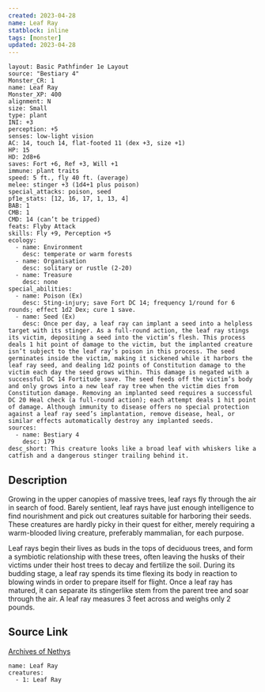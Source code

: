 ```yaml
---
created: 2023-04-28
name: Leaf Ray
statblock: inline
tags: [monster]
updated: 2023-04-28
---
```

```statblock
layout: Basic Pathfinder 1e Layout
source: "Bestiary 4"
Monster_CR: 1
name: Leaf Ray
Monster_XP: 400
alignment: N
size: Small
type: plant
INI: +3
perception: +5
senses: low-light vision
AC: 14, touch 14, flat-footed 11 (dex +3, size +1)
HP: 15
HD: 2d8+6
saves: Fort +6, Ref +3, Will +1
immune: plant traits
speed: 5 ft., fly 40 ft. (average)
melee: stinger +3 (1d4+1 plus poison)
special_attacks: poison, seed
pf1e_stats: [12, 16, 17, 1, 13, 4]
BAB: 1
CMB: 1
CMD: 14 (can’t be tripped)
feats: Flyby Attack
skills: Fly +9, Perception +5
ecology:
  - name: Environment
    desc: temperate or warm forests
  - name: Organisation
    desc: solitary or rustle (2-20)
  - name: Treasure
    desc: none
special_abilities:
  - name: Poison (Ex)
    desc: Sting-injury; save Fort DC 14; frequency 1/round for 6 rounds; effect 1d2 Dex; cure 1 save.
  - name: Seed (Ex)
    desc: Once per day, a leaf ray can implant a seed into a helpless target with its stinger. As a full-round action, the leaf ray stings its victim, depositing a seed into the victim’s flesh. This process deals 1 hit point of damage to the victim, but the implanted creature isn’t subject to the leaf ray’s poison in this process. The seed germinates inside the victim, making it sickened while it harbors the leaf ray seed, and dealing 1d2 points of Constitution damage to the victim each day the seed grows within. This damage is negated with a successful DC 14 Fortitude save. The seed feeds off the victim’s body and only grows into a new leaf ray tree when the victim dies from Constitution damage. Removing an implanted seed requires a successful DC 20 Heal check (a full-round action); each attempt deals 1 hit point of damage. Although immunity to disease offers no special protection against a leaf ray seed’s implantation, remove disease, heal, or similar effects automatically destroy any implanted seeds.
sources:
  - name: Bestiary 4
    desc: 179
desc_short: This creature looks like a broad leaf with whiskers like a catfish and a dangerous stinger trailing behind it.
```
## Description
Growing in the upper canopies of massive trees, leaf rays fly through the air in search of food. Barely sentient, leaf rays have just enough intelligence to find nourishment and pick out creatures suitable for harboring their seeds. These creatures are hardly picky in their quest for either, merely requiring a warm-blooded living creature, preferably mammalian, for each purpose.

Leaf rays begin their lives as buds in the tops of deciduous trees, and form a symbiotic relationship with these trees, often leaving the husks of their victims under their host trees to decay and fertilize the soil. During its budding stage, a leaf ray spends its time flexing its body in reaction to blowing winds in order to prepare itself for flight. Once a leaf ray has matured, it can separate its stingerlike stem from the parent tree and soar through the air. A leaf ray measures 3 feet across and weighs only 2 pounds.
## Source Link
[Archives of Nethys](https://aonprd.com/MonsterDisplay.aspx?ItemName=Leaf%20Ray)
```encounter-table
name: Leaf Ray
creatures:
  - 1: Leaf Ray
```
